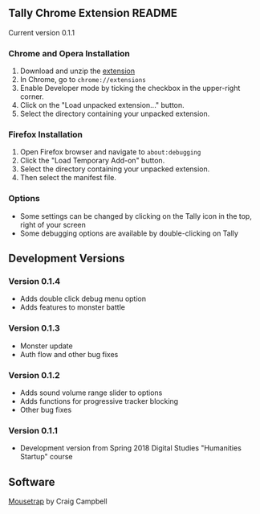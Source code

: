 

## Tally Chrome Extension README

Current version 0.1.1


### Chrome and Opera Installation

1. Download and unzip the [extension](https://github.com/omprojects/tally-extension/archive/master.zip)
2. In Chrome, go to ```chrome://extensions```
3. Enable Developer mode by ticking the checkbox in the upper-right corner.
4. Click on the "Load unpacked extension..." button.
5. Select the directory containing your unpacked extension.


### Firefox Installation

1. Open Firefox browser and navigate to ```about:debugging```
2. Click the "Load Temporary Add-on" button.
3. Select the directory containing your unpacked extension.
4. Then select the manifest file.



### Options

* Some settings can be changed by clicking on the Tally icon in the top, right of your screen
* Some debugging options are available by double-clicking on Tally



## Development Versions


### Version 0.1.4

* Adds double click debug menu option
* Adds features to monster battle

### Version 0.1.3

* Monster update
* Auth flow and other bug fixes

### Version 0.1.2

* Adds sound volume range slider to options
* Adds functions for progressive tracker blocking
* Other bug fixes

### Version 0.1.1

* Development version from Spring 2018 Digital Studies "Humanities Startup" course



## Software

[Mousetrap](https://craig.is/killing/mice) by Craig Campbell

